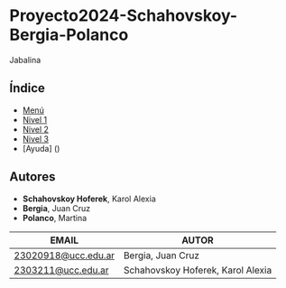 # Proyecto2024-Schahovskoy-Bergia-Polanco
Jabalina

## Índice
- [Menú]()
- [Nivel 1]()
- [Nivel 2]()
- [Nivel 3]()
- [Ayuda] ()

## Autores
- **Schahovskoy Hoferek**, Karol Alexia
- **Bergia**, Juan Cruz
- **Polanco**, Martina

|EMAIL|AUTOR|
|-----|-----|
|23020918@ucc.edu.ar|Bergia, Juan Cruz|
|2303211@ucc.edu.ar|Schahovskoy Hoferek, Karol Alexia|

